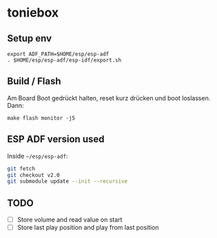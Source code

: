 # toniebox

## Setup env
```
export ADF_PATH=$HOME/esp/esp-adf
. $HOME/esp/esp-adf/esp-idf/export.sh
```

## Build / Flash

Am Board Boot gedrückt halten, reset kurz drücken und boot loslassen. Dann:
```
make flash monitor -j5
```

## ESP ADF version used

Inside `~/esp/esp-adf`:

```bash
git fetch
git checkout v2.0
git submodule update --init --recursive
```


## TODO

- [ ] Store volume and read value on start
- [ ] Store last play position and play from last position
